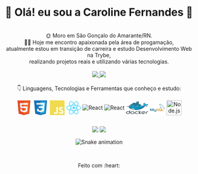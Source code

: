 <div align="center">
  <h1>💞 Olá! eu sou a Caroline Fernandes 💞</h1>
</div><br>

<div align='center'>
  <div>🌞 Moro em São Gonçalo do Amarante/RN.</div>
  <div>👩‍💻 Hoje me encontro apaixonada pela área de progamação,<br> atualmente estou em transição de carreira e estudo Desenvolvimento Web na Trybe,<br> realizando projetos reais e utilizando várias tecnologias.</div>
</div>
<br>
<div align="center">
  <a href="https://github.com/carolinefcosta">
    <img height="150em" src="https://github-readme-stats.vercel.app/api?username=carolinefcosta&count_private=true&include_all_commits=true&show_icons=true&theme=dracula&hide_border=false&show_owner=true"/>
    <img height="150em" src="https://github-readme-stats.vercel.app/api/top-langs/?username=carolinefcosta&theme=dracula&hide_border=false&&layout=compact"/>
  </a>
</div>
</div>
<div align="center" valign="top"><br>
  <div align='center'>👇 Linguagens, Tecnologias e Ferramentas que conheço e estudo:</div>
<div style="display: inline_block"><br>
  <img align="center" alt="HTML" height="40" width="40" src="https://raw.githubusercontent.com/devicons/devicon/master/icons/html5/html5-original.svg" alt="HTML">
  <img align="center" alt="CSS" height="40" width="40" src="https://raw.githubusercontent.com/devicons/devicon/master/icons/css3/css3-original.svg" alt="CSS">
  <img align="center" alt="Js" height="40" width="40" src="https://raw.githubusercontent.com/devicons/devicon/master/icons/javascript/javascript-plain.svg" alt="Javascript">
  <img align="center" alt="React" height="40" width="40" src="https://raw.githubusercontent.com/devicons/devicon/master/icons/react/react-original.svg" alt="React">
  <img align="center" alt="React" height="40" width="40" src="https://testing-library.com/img/octopus-128x128.png" alt="RTL">
  <img align="center" alt="React" height="40" width="40" src="https://raw.githubusercontent.com/danielcranney/readme-generator/main/public/icons/skills/redux-colored.svg" alt="Redux" />
  <img align="center" height="40" width="60" src="https://raw.githubusercontent.com/devicons/devicon/master/icons/docker/docker-original-wordmark.svg" />        <img align="center" height="40" width="40" src="https://raw.githubusercontent.com/devicons/devicon/master/icons/mysql/mysql-original-wordmark.svg" />
  <img align="center" title="Node.js"  height="40" width="40" src="https://img.icons8.com/color/344/nodejs.png" width="48px" />
</div>
  
  ##
<div> 
  <a href="https://www.linkedin.com/in/carolinefernandescosta/" target="_blank"><img src="https://img.shields.io/badge/-LinkedIn-%230077B5?style=for-the-badge&logo=linkedin&logoColor=white" target="_blank"></a>
   <a href="mailto:carolinefernandesc@hotmail.com" target="_blank"><img src="https://img.shields.io/badge/-Hotmail-%23E4405F?style=for-the-badge&logo=hotmail&logoColor=white" target="_blank"></a>
</div>
  
![Snake animation](https://github.com/carolinefcosta/carolinefcosta/blob/output/github-contribution-grid-snake.svg)

<div align="center"><br>
  <p>Feito com :heart: 
